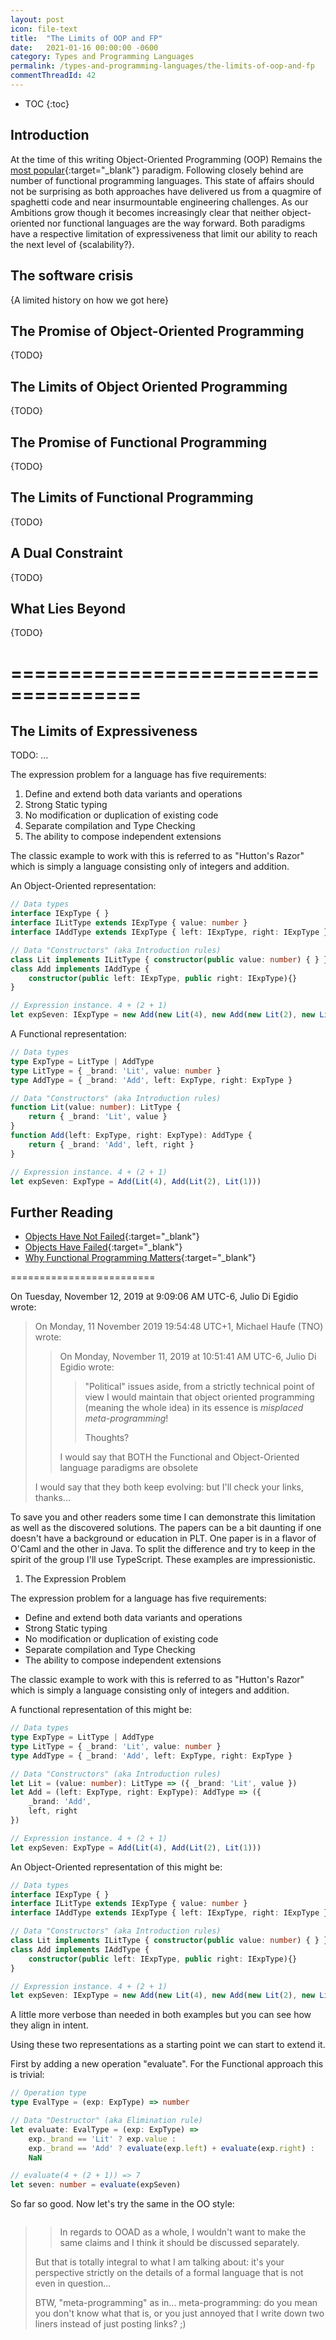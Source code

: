 ```yaml
---
layout: post
icon: file-text
title:  "The Limits of OOP and FP"
date:   2021-01-16 00:00:00 -0600
category: Types and Programming Languages
permalink: /types-and-programming-languages/the-limits-of-oop-and-fp
commentThreadId: 42
---
```


* TOC
{:toc}

## Introduction

At the time of this writing Object-Oriented Programming (OOP) Remains the [most popular](https://www.tiobe.com/tiobe-index/){:target="_blank"} paradigm. Following closely behind are number of functional programming languages. This state of affairs should not be surprising as both approaches have delivered us from a quagmire of spaghetti code and near insurmountable engineering challenges. As our Ambitions grow though it becomes increasingly clear that neither object-oriented nor functional languages are the way forward. Both paradigms have a respective limitation of expressiveness that limit our ability to reach the next level of {scalability?}.

## The software crisis

{A limited history on how we got here} 

## The Promise of Object-Oriented Programming

{TODO}

## The Limits of Object Oriented Programming

{TODO}

## The Promise of Functional Programming

{TODO}

## The Limits of Functional Programming

{TODO}

## A Dual Constraint

{TODO}

## What Lies Beyond

{TODO}

=====================================
======================================

## The Limits of Expressiveness

TODO: ...

The expression problem for a language has five requirements:

1. Define and extend both data variants and operations
2. Strong Static typing
3. No modification or duplication of existing code
4. Separate compilation and Type Checking
5. The ability to compose independent extensions

The classic example to work with this is referred to as "Hutton's Razor"
which is simply a language consisting only of integers and addition.

An Object-Oriented representation:

```typescript
// Data types
interface IExpType { }
interface ILitType extends IExpType { value: number }
interface IAddType extends IExpType { left: IExpType, right: IExpType }

// Data "Constructors" (aka Introduction rules)
class Lit implements ILitType { constructor(public value: number) { } }
class Add implements IAddType {
    constructor(public left: IExpType, public right: IExpType){}
}

// Expression instance. 4 + (2 + 1)
let expSeven: IExpType = new Add(new Lit(4), new Add(new Lit(2), new Lit(1)))
```

A Functional representation:

```typescript
// Data types
type ExpType = LitType | AddType
type LitType = { _brand: 'Lit', value: number }
type AddType = { _brand: 'Add', left: ExpType, right: ExpType }

// Data "Constructors" (aka Introduction rules)
function Lit(value: number): LitType { 
    return { _brand: 'Lit', value }
}
function Add(left: ExpType, right: ExpType): AddType {
    return { _brand: 'Add', left, right }
}

// Expression instance. 4 + (2 + 1)
let expSeven: ExpType = Add(Lit(4), Add(Lit(2), Lit(1)))
```

## Further Reading

* [Objects Have Not Failed](https://www.dreamsongs.com/ObjectsHaveNotFailedNarr.html){:target="_blank"}
* [Objects Have Failed](https://www.dreamsongs.com/ObjectsHaveFailedNarrative.html){:target="_blank"}
* [Why Functional Programming Matters](https://www.cs.kent.ac.uk/people/staff/dat/miranda/whyfp90.pdf){:target="_blank"}





=========================



On Tuesday, November 12, 2019 at 9:09:06 AM UTC-6, Julio Di Egidio wrote:
> On Monday, 11 November 2019 19:54:48 UTC+1, Michael Haufe (TNO)  wrote:
> > On Monday, November 11, 2019 at 10:51:41 AM UTC-6, Julio Di Egidio wrote:
> > > 
> > > "Political" issues aside, from a strictly technical point of view I would
> > > maintain that object oriented programming (meaning the whole idea) in its
> > > essence is *misplaced meta-programming*!
> > > 
> > > Thoughts?
> > 
> > I would say that BOTH the Functional and Object-Oriented language paradigms
> > are obsolete
> 
> I would say that they both keep evolving: but I'll check your links, thanks...

To save you and other readers some time I can demonstrate this limitation as
well as the discovered solutions. The papers can be a bit daunting if one 
doesn't have a background or education in PLT. One paper is in a flavor
of O'Caml and the other in Java. To split the difference and try to keep
in the spirit of the group I'll use TypeScript. These examples are
impressionistic.

1. The Expression Problem 

The expression problem for a language has five requirements:

- Define and extend both data variants and operations
- Strong Static typing
- No modification or duplication of existing code
- Separate compilation and Type Checking
- The ability to compose independent extensions

The classic example to work with this is referred to as "Hutton's Razor"
which is simply a language consisting only of integers and addition.

A functional representation of this might be:

```typescript
// Data types
type ExpType = LitType | AddType
type LitType = { _brand: 'Lit', value: number }
type AddType = { _brand: 'Add', left: ExpType, right: ExpType }

// Data "Constructors" (aka Introduction rules)
let Lit = (value: number): LitType => ({ _brand: 'Lit', value })
let Add = (left: ExpType, right: ExpType): AddType => ({
    _brand: 'Add',
    left, right
})

// Expression instance. 4 + (2 + 1)
let expSeven: ExpType = Add(Lit(4), Add(Lit(2), Lit(1)))
```

An Object-Oriented representation of this might be:

```typescript
// Data types
interface IExpType { }
interface ILitType extends IExpType { value: number }
interface IAddType extends IExpType { left: IExpType, right: IExpType }

// Data "Constructors" (aka Introduction rules)
class Lit implements ILitType { constructor(public value: number) { } }
class Add implements IAddType {
    constructor(public left: IExpType, public right: IExpType){}
}

// Expression instance. 4 + (2 + 1)
let expSeven: IExpType = new Add(new Lit(4), new Add(new Lit(2), new Lit(1)))
```

A little more verbose than needed in both examples but you can see how they
align in intent.

Using these two representations as a starting point we can start to extend it.

First by adding a new operation "evaluate". For the Functional approach this is
trivial:

```typescript
// Operation type
type EvalType = (exp: ExpType) => number

// Data "Destructor" (aka Elimination rule)
let evaluate: EvalType = (exp: ExpType) => 
    exp._brand == 'Lit' ? exp.value :
    exp._brand == 'Add' ? evaluate(exp.left) + evaluate(exp.right) :
    NaN

// evaluate(4 + (2 + 1)) => 7
let seven: number = evaluate(expSeven)
```

So far so good. Now let's try the same in the OO style:

```typescript

```

> > In regards to OOAD as a whole, I wouldn't want to make the same claims and I
> > think it should be discussed separately.
> 
> But that is totally integral to what I am talking about: it's your perspective
> strictly on the details of a formal language that is not even in question...
> 
> BTW, "meta-programming" as in... meta-programming: do you mean you don't know
> what that is, or you just annoyed that I write down two liners instead of just
> posting links?  ;)
